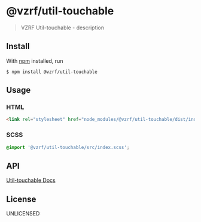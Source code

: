 # @vzrf/util-touchable

> VZRF Util-touchable - description

## Install

With [npm](https://npmjs.org/) installed, run

```
$ npm install @vzrf/util-touchable
```

## Usage

### HTML
```html
<link rel="stylesheet" href="node_modules/@vzrf/util-touchable/dist/index.css">
```

### SCSS
```scss
@import '@vzrf/util-touchable/src/index.scss';
```

## API
[Util-touchable Docs](https://vzrf-docs.cfappsawsnpeast.ebiz.verizon.com/utilities/utility-touchable)

## License
UNLICENSED

